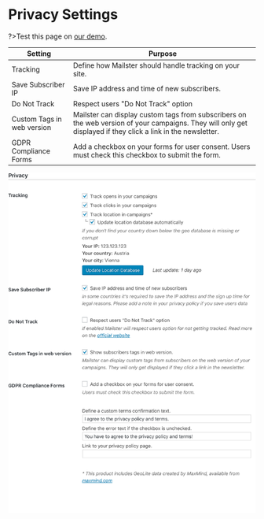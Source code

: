 # Privacy Settings

?>Test this page on [our demo](https://demo.mailster.co/wp-admin/edit.php?post_type=newsletter&page=mailster_settings#privacy).

Setting | Purpose
--- | ---
Tracking | Define how Mailster should handle tracking on your site.
Save Subscriber IP| Save IP address and time of new subscribers.
Do Not Track | Respect users "Do Not Track" option
Custom Tags in web version | Mailster can display custom tags from subscribers on the web version of your campaigns. They will only get displayed if they click a link in the newsletter.
GDPR Compliance Forms | Add a checkbox on your forms for user consent. Users must check this checkbox to submit the form.

![Privacy Settings Screen](/assets/settings-privacy.png)

